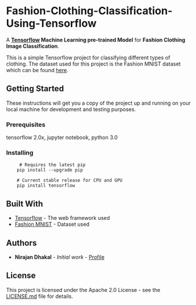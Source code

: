 # Fashion-Clothing-Classification-Using-Tensorflow

A **[Tensorflow](https://tensorflow.org "Official Tensorflow Website") Machine Learning pre-trained Model** for **Fashion Clothing Image Classification**.

This is a simple Tensorflow project for classifying different types of clothing. The dataset used for this project is the Fashion MNIST dataset which can be found [here](https://github.com/zalandoresearch/fashion-mnist).

## Getting Started

These instructions will get you a copy of the project up and running on your local machine for development and testing purposes.
### Prerequisites

tensorflow 2.0x, jupyter notebook, python 3.0

### Installing
         # Requires the latest pip
        pip install --upgrade pip

        # Current stable release for CPU and GPU
        pip install tensorflow

## Built With

* [Tensorflow](https://www.tensorflow.org/) - The web framework used
* [Fashion MNIST](https://github.com/zalandoresearch/fashion-mnist) - Dataset used

 

## Authors

* **Nirajan Dhakal** - *Initial work* - [Profile](https://github.com/nirajandhakal07)


## License

This project is licensed under the Apache 2.0 License - see the [LICENSE.md](LICENSE.md) file for details.
